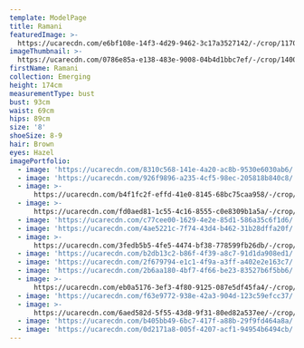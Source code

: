 ```yaml
---
template: ModelPage
title: Ramani
featuredImage: >-
  https://ucarecdn.com/e6bf108e-14f3-4d29-9462-3c17a3527142/-/crop/1170x751/0,49/-/preview/
imageThumbnail: >-
  https://ucarecdn.com/0786e85a-e138-483e-9008-04b4d1bbc7ef/-/crop/1400x2128/104,178/-/preview/
firstName: Ramani
collection: Emerging
height: 174cm
measurementType: bust
bust: 93cm
waist: 69cm
hips: 89cm
size: '8'
shoeSize: 8-9
hair: Brown
eyes: Hazel
imagePortfolio:
  - image: 'https://ucarecdn.com/8310c568-141e-4a20-ac8b-9530e6030ab6/'
  - image: 'https://ucarecdn.com/926f9896-a235-4cf5-98ec-205818b840c8/'
  - image: >-
      https://ucarecdn.com/b4f1fc2f-effd-41e0-8145-68bc75caa958/-/crop/533x738/0,166/-/preview/
  - image: >-
      https://ucarecdn.com/fd0aed81-1c55-4c16-8555-c0e8309b1a5a/-/crop/1632x2280/0,169/-/preview/
  - image: 'https://ucarecdn.com/c77cee00-1629-4e2e-85d1-586a35c6f1d6/'
  - image: 'https://ucarecdn.com/4ae5221c-7f74-43d4-b462-31b28dffa20f/'
  - image: >-
      https://ucarecdn.com/3fedb5b5-4fe5-4474-bf38-778599fb26db/-/crop/1240x1727/0,133/-/preview/
  - image: 'https://ucarecdn.com/b2db13c2-b86f-4f39-a8c7-91d1da908ed1/'
  - image: 'https://ucarecdn.com/2f679794-e1c1-4f9a-a3ff-a402e2e163c7/'
  - image: 'https://ucarecdn.com/2b6aa180-4bf7-4f66-be23-83527b6f5bb6/'
  - image: >-
      https://ucarecdn.com/eb0a5176-3ef3-4f80-9125-087e5df45fa4/-/crop/533x782/0,166/-/preview/
  - image: 'https://ucarecdn.com/f63e9772-938e-42a3-904d-123c59efcc37/'
  - image: >-
      https://ucarecdn.com/6aed582d-5f55-43d8-9f31-80ed82a537ee/-/crop/655x887/0,89/-/preview/
  - image: 'https://ucarecdn.com/b405bb49-6bc7-417f-a88b-29f9fd464a8a/'
  - image: 'https://ucarecdn.com/0d2171a8-005f-4207-acf1-94954b6494cb/'
---
```


